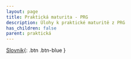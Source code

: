 ```yaml
---
layout: page
title: Praktická maturita - PRG
description: Úlohy k praktické maturitě z PRG
has_children: false
parent: praktická
---
```


[Slovnik](../slovnik/){: .btn .btn-blue }